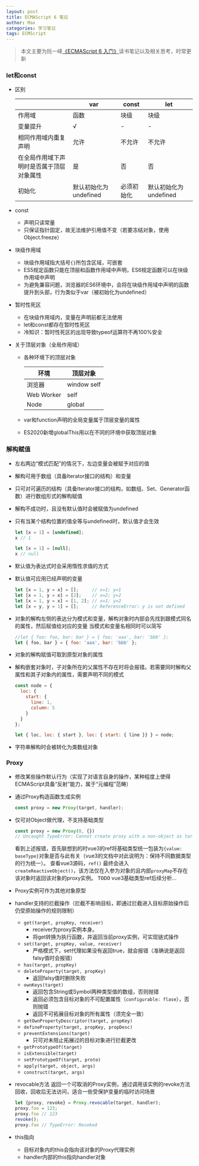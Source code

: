 ```yaml
---
layout: post
title: ECMAScript 6 笔记
author: Max
categories: 学习笔记 
tags: ECMScript
---
```


> 本文主要为阮一峰[《ECMAScript 6 入门》](https://es6.ruanyifeng.com/#docs)读书笔记以及相关思考，时常更新

### let和const

* 区别

  |       | var | const | let |
  | ----- | --- | ----- | --- |
  | 作用域 | 函数 | 块级 | 块级 |
  | 变量提升 | √ | - | - |
  | 相同作用域内重复声明 | 允许 | 不允许 | 不允许 |
  | 在全局作用域下声明时是否属于顶层对象属性| 是 | 否 | 否 |
  | 初始化 | 默认初始化为undefined | 必须初始化 | 默认初始化为undefined |

* const
  - 声明只读常量
  - 只保证指针固定，故无法维护引用值不变（若要冻结对象，使用Object.freeze）

* 块级作用域
  - 块级作用域指大括号`{}`所包含区域，可嵌套
  - ES5规定函数只能在顶层和函数作用域中声明，ES6规定函数可以在块级作用域中声明
  - 为避免兼容问题，浏览器的ES6环境中，会将在块级作用域中声明的函数提升到头部，行为类似于var（被初始化为undefined）

* 暂时性死区
  - 在块级作用域内，变量在声明前都无法使用
  - let和const都存在暂时性死区
  - 冷知识：暂时性死区的出现导致typeof运算符不再100%安全

* 关于顶层对象（全局作用域）
  - 各种环境下的顶层对象
    
    | 环境 | 顶层对象 |
    | --- | ------ |
    | 浏览器 | window self |
    | Web Worker | self |
    | Node | global |
    
  - var和function声明的全局变量属于顶层变量的属性

  - ES2020新增globalThis用以在不同的环境中获取顶层对象

### 解构赋值

* 左右两边“模式匹配”的情况下，左边变量会被赋予对应的值

* 解构可用于数组（具备Iterator接口的结构）和变量

* 只可对可遍历的结构（具备Iterator接口的结构，如数组、Set、Generator函数）进行数组形式的解构赋值

* 解构不成功时，且没有默认值时会被赋值为undefined

* 只有当某个结构位置的值全等与undefined时，默认值才会生效

  ```javascript
  let [x = 1] = [undefined];
  x // 1

  let [x = 1] = [null];
  x // null
  ```
  
* 默认值为表达式时会采用惰性求值的方式

* 默认值可应用已经声明的变量
  ```javascript
  let [x = 1, y = x] = [];     // x=1; y=1
  let [x = 1, y = x] = [2];    // x=2; y=2
  let [x = 1, y = x] = [1, 2]; // x=1; y=2
  let [x = y, y = 1] = [];     // ReferenceError: y is not defined
  ```

* 对象的解构左侧的表达分为模式和变量，解构对象时内部会先找到跟模式同名的属性，然后赋值给对应的变量
  当模式和变量名相同时可以简写
  ```javascript
  //let { foo: foo, bar: bar } = { foo: 'aaa', bar: 'bbb' };
  let { foo, bar } = { foo: 'aaa', bar: 'bbb' };
  ```
  
* 对象的解构赋值可取到原型对象的属性

* 解构嵌套对象时，子对象所在的父属性不存在时将会报错。若需要同时解构父属性和其子对象内的属性，需要声明不同的模式
  ```javascript
  const node = {
    loc: {
      start: {
        line: 1,
        column: 5
      }
    }
  };
  
  let { loc, loc: { start }, loc: { start: { line }} } = node;
  ```
  
* 字符串解构时会被转化为类数组对象

### Proxy

* 修改某些操作默认行为（实现了对语言自身的操作，某种程度上使得ECMAScript具备“反射”能力，属于“元编程”范畴）
  
* 通过Proxy构造函数生成实例
  ```javascript
  const proxy = new Proxy(target, handler);    
  ```
  
* 仅可对Object做代理，不支持基础类型
  ```javascript
  const proxy = new Proxy(0, {})
  // Uncaught TypeError: Cannot create proxy with a non-object as target or handler
  ```
  看到上述报错，首先联想到的时vue3的ref将基础类型统一包装为`{value: baseType}`对象是否与此有关（vue3的文档中对此说明为：保持不同数据类型的行为统一）。
  查看vue3源码，`ref()` 最终会进入 `createReactiveObject()`，该方法仅在入参为对象的且内部`proxyMap`不存在该对象时返回该对象的proxy实例。
  <kbd>TODO</kbd>  vue3基础类型ref后续分析...
  
* Proxy实例可作为其他对象原型
  
* handler支持的拦截操作（拦截不影响目标，即通过拦截进入目标原始操作后仍受原始操作的规则限制）
  * `get(target, propKey, receiver)`
    - receiver为proxy实例本身。
    - 将get转换为执行函数，并返回当前proxy实例，可实现链式操作
  * `set(target, propKey, value, receiver)`
    - 严格模式下，set代理如果没有返回true，就会报错（准确说是返回falsy值时会报错）
  * `has(target, propKey)`
  * `deleteProperty(target, propKey)`
    - 返回falsy值时删除失败
  * `ownKeys(target)`
    - 返回包含String或Symbol两种类型值的数组，否则抛错
    - 返回必须包含目标对象的不可配置属性（`configurable: flase`），否则抛错
    - 返回不可拓展目标对象的所有属性（须完全一致）
  * `getOwnPropertyDescriptor(target, propKey)`
  * `defineProperty(target, propKey, propDesc)`
  * `preventExtensions(target)`
    - 只可对未阻止拓展过的目标对象进行拦截更改
  * `getPrototypeOf(target)`
  * `isExtensible(target)`
  * `setPrototypeOf(target, proto)`
  * `apply(target, object, args)`
  * `construct(target, args)`
  
* revocable方法
  返回一个可取消的Proxy实例，通过调用该实例的revoke方法回收，回收后无法访问，适合一些受保护变量的临时访问场景
  ```javascript
  let {proxy, revoke} = Proxy.revocable(target, handler);
  proxy.foo = 123;
  proxy.foo // 123
  revoke();
  proxy.foo // TypeError: Revoked
  ```
  
* this指向
  - 目标对象内的this会指向该对象的Proxy代理实例
  - handler内部的this指向handler对象
